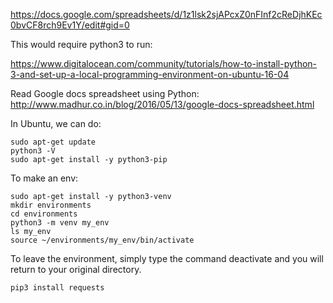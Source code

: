 https://docs.google.com/spreadsheets/d/1z1lsk2sjAPcxZ0nFInf2cReDjhKEc0bvCF8rch9Ev1Y/edit#gid=0

This would require python3 to run:

https://www.digitalocean.com/community/tutorials/how-to-install-python-3-and-set-up-a-local-programming-environment-on-ubuntu-16-04

Read Google docs spreadsheet using Python:
http://www.madhur.co.in/blog/2016/05/13/google-docs-spreadsheet.html



In Ubuntu, we can do:
```
sudo apt-get update
python3 -V
sudo apt-get install -y python3-pip
```
To make an env:
```
sudo apt-get install -y python3-venv
mkdir environments
cd environments
python3 -m venv my_env
ls my_env
source ~/environments/my_env/bin/activate
```
To leave the environment, simply type the command deactivate and you will return to your original directory.
```
pip3 install requests
```
